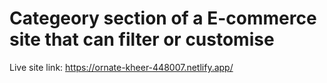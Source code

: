 # Categeory section of a E-commerce site that can filter or customise

Live site link: https://ornate-kheer-448007.netlify.app/
